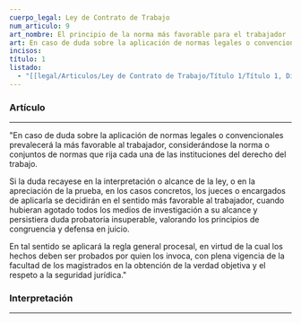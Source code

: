 ```yaml
---
cuerpo_legal: Ley de Contrato de Trabajo
num_articulo: 9
art_nombre: El principio de la norma más favorable para el trabajador
art: En caso de duda sobre la aplicación de normas legales o convencionales prevalecerá la más favorable al trabajador, considerándose la norma o conjuntos de normas que rija cada una de las instituciones del derecho del trabajo.  Si la duda recayese en la interpretación o alcance de la ley, o en la apreciación de la prueba, en los casos concretos, los jueces o encargados de aplicarla se decidirán en el sentido más favorable al trabajador, cuando hubieran agotado todos los medios de investigación a su alcance y persistiera duda probatoria insuperable, valorando los principios de congruencia y defensa en juicio.  En tal sentido se aplicará la regla general procesal, en virtud de la cual los hechos deben ser probados por quien los invoca, con plena vigencia de la facultad de los magistrados en la obtención de la verdad objetiva y el respeto a la seguridad jurídica.
incisos: 
título: 1
listado:
  - "[[legal/Articulos/Ley de Contrato de Trabajo/Título 1/Título 1, Disposiciones Generales|Título 1]]"
---
```

### Artículo
---
"En caso de duda sobre la aplicación de normas legales o convencionales prevalecerá la más favorable al trabajador, considerándose la norma o conjuntos de normas que rija cada una de las instituciones del derecho del trabajo.  

Si la duda recayese en la interpretación o alcance de la ley, o en la apreciación de la prueba, en los casos concretos, los jueces o encargados de aplicarla se decidirán en el sentido más favorable al trabajador, cuando hubieran agotado todos los medios de investigación a su alcance y persistiera duda probatoria insuperable, valorando los principios de congruencia y defensa en juicio.  

En tal sentido se aplicará la regla general procesal, en virtud de la cual los hechos deben ser probados por quien los invoca, con plena vigencia de la facultad de los magistrados en la obtención de la verdad objetiva y el respeto a la seguridad jurídica."


### Interpretación
---
